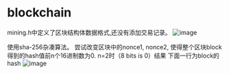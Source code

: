 # blockchain
mining.h中定义了区块结构体数据格式,还没有添加交易记录。
![image](https://user-images.githubusercontent.com/69345371/113304322-81313400-9334-11eb-871d-a93d44a0552d.png)

使用sha-256杂凑算法。 尝试改变区块中的nonce1, nonce2, 使得整个区块block得到的hash值前n个16进制数为0.
n=2时（8 bits is 0）结果 下面一行为block的hash
![image](https://user-images.githubusercontent.com/69345371/113302773-f8fe5f00-9332-11eb-9d6d-fe3345457a16.png)
